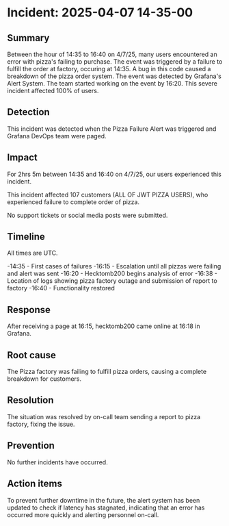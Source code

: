 # Incident: 2025-04-07 14-35-00

## Summary

Between the hour of 14:35 to 16:40 on 4/7/25, many users encountered an error with pizza's failing to purchase. The event was triggered by a failure to fulfill the order at factory, occuring at 14:35.
A bug in this code caused a breakdown of the pizza order system. The event was detected by Grafana's Alert System. The team started working on the event by 16:20. This severe incident affected 100% of users.

## Detection

This incident was detected when the Pizza Failure Alert was triggered and Grafana DevOps team were paged.

## Impact

For 2hrs 5m between 14:35 and 16:40 on 4/7/25, our users experienced this incident.

This incident affected 107 customers (ALL OF JWT PIZZA USERS), who experienced failure to complete order of pizza.

No support tickets or social media posts were submitted.

## Timeline

All times are UTC.

-14:35 - First cases of failures
-16:15 - Escalation until all pizzas were failing and alert was sent
-16:20 - Hecktomb200 begins analysis of error
-16:38 - Location of logs showing pizza factory outage and submission of report to factory
-16:40 - Functionality restored

## Response

After receiving a page at 16:15, hecktomb200 came online at 16:18 in Grafana.

## Root cause

The Pizza factory was failing to fulfill pizza orders, causing a complete breakdown for customers.

## Resolution

The situation was resolved by on-call team sending a report to pizza factory, fixing the issue.

## Prevention

No further incidents have occurred.

## Action items

To prevent further downtime in the future, the alert system has been updated to check if latency has stagnated, indicating that an error has occurred more quickly and alerting personnel on-call.
